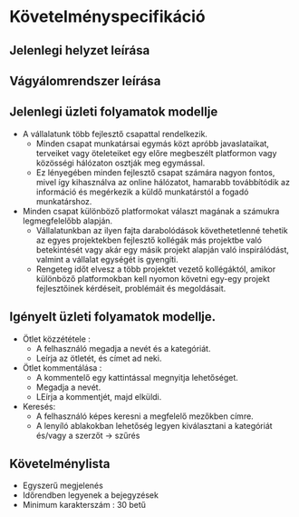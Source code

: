 Követelményspecifikáció
======================

Jelenlegi helyzet leírása
-------------------------

Vágyálomrendszer leírása
------------------------

Jelenlegi üzleti folyamatok modellje
------------------------------------
- A vállalatunk több fejlesztő csapattal rendelkezik. 
  - Minden csapat munkatársai egymás közt apróbb javaslataikat, terveiket vagy öteleteiket egy előre megbeszélt platformon vagy közösségi hálózaton osztják meg egymással. 
  - Ez lényegében minden fejlesztő csapat számára nagyon fontos, mivel így kihasználva az online hálózatot, hamarabb továbbítódik az információ és megérkezik a küldő munkatárstól a fogadó munkatárshoz. 
- Minden csapat különböző platformokat választ magának a számukra legmegfelelőbb alapján. 
  - Vállalatunkban az ilyen fajta darabolódások követhetetlenné tehetik az egyes projektekben fejlesztő kollégák más projektbe való betekintését vagy akár egy másik projekt alapján való inspirálódást, valmint a vállalat egységét is gyengíti. 
  - Rengeteg időt elvesz a több projektet vezető kollégáktól, amikor különböző platformokban kell nyomon követni egy-egy projekt fejlesztőinek kérdéseit, problémáit és megoldásait.

Igényelt üzleti folyamatok modellje.
------------------------------------
- Ötlet közzététele :  
  - A felhasználó megadja a nevét és a kategóriát.
  - Leírja az ötletét, és címet ad neki.
- Ötlet kommentálása : 
  - A kommentelő egy kattintással megnyitja lehetőséget.
  - Megadja a nevét.
  - LEírja a kommentjét, majd elküldi.
- Keresés:
  - A felhasználó képes keresni a megfelelő mezőkben címre.
  - A lenyíló ablakokban lehetőség legyen kiválasztani a kategóriát és/vagy a szerzőt -> szűrés

Követelménylista
--------------------------------------
- Egyszerű megjelenés
- Időrendben legyenek a bejegyzések
- Minimum karakterszám : 30 betű
